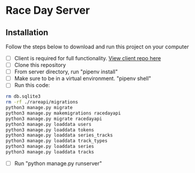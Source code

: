 # Race Day Server


## Installation
Follow the steps below to download and run this project on your computer
- [ ] Client is required for full functionality. [View client repo here](https://github.com/Deadwing91/raceday-client)
- [ ] Clone this repository
- [ ] From server directory, run "pipenv install"
- [ ] Make sure to be in a virtual environment. "pipenv shell"
- [ ] Run this code:
```bash
rm db.sqlite3
rm -rf ./rareapi/migrations
python3 manage.py migrate
python3 manage.py makemigrations racedayapi
python3 manage.py migrate racedayapi
python3 manage.py loaddata users
python3 manage.py loaddata tokens
python3 manage.py loaddata series_tracks
python3 manage.py loaddata track_types
python3 manage.py loaddata series
python3 manage.py loaddata tracks
```
- [ ] Run "python manage.py runserver"
